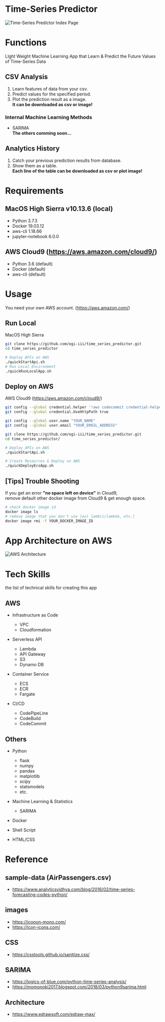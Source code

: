 # Time-Series Predictor
![Time-Series Predictor Index Page](./readme_imgs/top_screen.png)

# Functions
LIght Weight Machine Learning App that Learn & Predict the Future Values of Time-Series Data

## CSV Analysis
1. Learn features of data from your csv.  
2. Predict values for the specified period.  
3. Plot the prediction result as a image.  
**It can be downloaded as csv or image!**

### Internal Machine Learning Methods
- SARIMA  
**The others comming soon...**

## Analytics History
1. Catch your previous prediction results from database.  
2. Show them as a table.  
**Each line of the table can be downloaded as csv or plot image!**

# Requirements
## MacOS High Sierra v10.13.6 (local)
- Python 3.7.3
- Docker 19.03.12
- aws-cli 1.18.66
- jupyter-notebook 6.0.0

## AWS Cloud9 (https://aws.amazon.com/cloud9/)
- Python 3.6 (default)
- Docker (default)
- aws-cli (default)

# Usage
You need your own AWS account. (https://aws.amazon.com/)

## Run Local
MacOS High Sierra  

```bash
git clone https://github.com/ogi-iii/time_series_predictor.git
cd time_series_predictor

# Deploy APIs on AWS
./quickStartApi.sh
# Run Local Environment
./quickRunLocalApp.sh
```

## Deploy on AWS
AWS Cloud9 (https://aws.amazon.com/cloud9/)  

```bash
git config --global credential.helper '!aws codecommit credential-helper $@'
git config --global credential.UseHttpPath true

git config --global user.name "YOUR_NAME"
git config --global user.email "YOUR_EMAIL_ADDRESS"

git clone https://github.com/ogi-iii/time_series_predictor.git
cd time_series_predictor/

# Deploy APIs on AWS
./quickStartApi.sh

# Create Resources & Deploy on AWS
./quickDeployEcsApp.sh
```

## [Tips] Trouble Shooting
If you get an error **"no space left on device"** in Cloud9,  
remove default other docker image from Cloud9 & get enough space.

```bash
# check docker image id
docker image ls
# remove image that you don't use [ex) lambci/lambda, etc.]
docker image rmi -f YOUR_DOCKER_IMAGE_ID
```

# App Architecture on AWS
![AWS Architecture](./readme_imgs/aws_architecture.png)

# Tech Skills
the list of technical skills for creating this app

## AWS  
- Infrastructure as Code  
  - VPC
  - Cloudformation  
  
- Serverless API  
  - Lambda  
  - API Gateway  
  - S3  
  - Dynamo DB  
  
- Container Service  
  - ECS  
  - ECR  
  - Fargate  
  
- CI/CD
  - CodePipeLine  
  - CodeBuild  
  - CodeCommit  

## Others
- Python   
  - flask
  - numpy
  - pandas
  - matplotlib
  - scipy
  - statsmodels  
  - etc.
  
- Machine Learning & Statistics   
  - SARIMA
  
- Docker

- Shell Script

- HTML/CSS

# Reference
## sample-data (AirPassengers.csv)
- https://www.analyticsvidhya.com/blog/2016/02/time-series-forecasting-codes-python/

## images
- https://icooon-mono.com/
- https://icon-icons.com/

## CSS
- https://csstools.github.io/sanitize.css/

## SARIMA
- https://logics-of-blue.com/python-time-series-analysis/
- https://momonoki2017.blogspot.com/2018/03/python9sarima.html

## Architecture
- https://www.edrawsoft.com/edraw-max/
